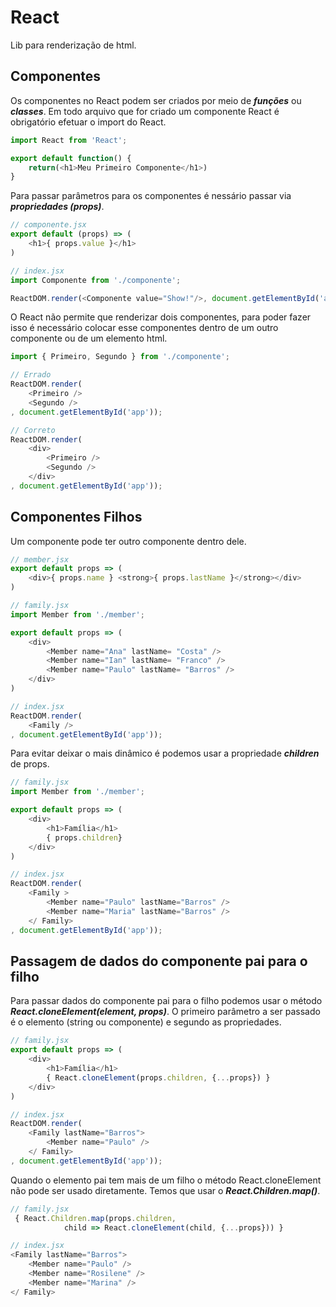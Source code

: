 # React

Lib para renderização de html.

## Componentes

Os componentes no React podem ser criados por meio de **_funções_** ou **_classes_**. Em todo arquivo que for criado um componente React é obrigatório efetuar o import do React.

```javascript
import React from 'React';

export default function() {
    return(<h1>Meu Primeiro Componente</h1>)
}
```

Para passar parâmetros para os componentes é nessário passar via **_propriedades (props)_**.

```javascript
// componente.jsx
export default (props) => (
    <h1>{ props.value }</h1>
)

// index.jsx
import Componente from './componente';

ReactDOM.render(<Componente value="Show!"/>, document.getElementById('app'));
```

O React não permite que renderizar dois componentes, para poder fazer isso é necessário colocar esse componentes dentro de um outro componente ou de um elemento html.

```javascript
import { Primeiro, Segundo } from './componente';

// Errado
ReactDOM.render(
    <Primeiro />
    <Segundo />
, document.getElementById('app'));

// Correto
ReactDOM.render(
    <div>
        <Primeiro />
        <Segundo />
    </div>
, document.getElementById('app'));
```
## Componentes Filhos

Um componente pode ter outro componente dentro dele.

```javascript
// member.jsx
export default props => (
    <div>{ props.name } <strong>{ props.lastName }</strong></div>
)

// family.jsx
import Member from './member';

export default props => (
    <div>
        <Member name="Ana" lastName= "Costa" />
        <Member name="Ian" lastName= "Franco" />
        <Member name="Paulo" lastName= "Barros" />
    </div>
)

// index.jsx
ReactDOM.render(
    <Family />
, document.getElementById('app'));
```

Para evitar deixar o mais dinâmico é podemos usar a propriedade **_children_** de props.

```javascript
// family.jsx
import Member from './member';

export default props => (
    <div>
        <h1>Família</h1>
        { props.children}
    </div>
)

// index.jsx
ReactDOM.render(
    <Family >
        <Member name="Paulo" lastName="Barros" />
        <Member name="Maria" lastName="Barros" />
    </ Family>
, document.getElementById('app'));
```

## Passagem de dados do componente pai para o filho

Para passar dados do componente pai para o filho podemos usar o método **_React.cloneElement(element, props)_**. O primeiro parâmetro a ser passado é o elemento (string ou componente) e segundo as propriedades.

```javascript
// family.jsx
export default props => (
    <div>
        <h1>Família</h1>
        { React.cloneElement(props.children, {...props}) }
    </div>
)

// index.jsx
ReactDOM.render(
    <Family lastName="Barros">
        <Member name="Paulo" />
    </ Family>
, document.getElementById('app'));
```

Quando o elemento pai tem mais de um filho o método React.cloneElement não pode ser usado diretamente. Temos que usar o **_React.Children.map()_**.

```javascript
// family.jsx
 { React.Children.map(props.children, 
            child => React.cloneElement(child, {...props})) }

// index.jsx
<Family lastName="Barros">
    <Member name="Paulo" />
    <Member name="Rosilene" />
    <Member name="Marina" />
</ Family>
```
